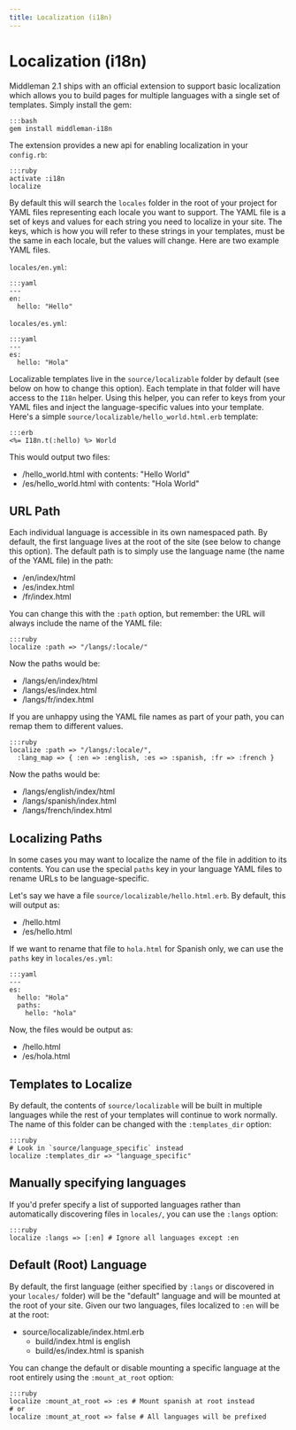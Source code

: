 ```yaml
---
title: Localization (i18n)
---
```


# Localization (i18n)

Middleman 2.1 ships with an official extension to support basic localization which allows you to build pages for multiple languages with a single set of templates. Simply install the gem:

    :::bash
    gem install middleman-i18n

The extension provides a new api for enabling localization in your `config.rb`:

    :::ruby
    activate :i18n
    localize

By default this will search the `locales` folder in the root of your project for YAML files representing each locale you want to support. The YAML file is a set of keys and values for each string you need to localize in your site. The keys, which is how you will refer to these strings in your templates, must be the same in each locale, but the values will change. Here are two example YAML files.

`locales/en.yml`:

    :::yaml
    ---
    en:
      hello: "Hello"

`locales/es.yml`:

    :::yaml
    ---
    es:
      hello: "Hola"

Localizable templates live in the `source/localizable` folder by default (see below on how to change this option). Each template in that folder will have access to the `I18n` helper. Using this helper, you can refer to keys from your YAML files and inject the language-specific values into your template. Here's a simple `source/localizable/hello_world.html.erb` template:

    :::erb
    <%= I18n.t(:hello) %> World

This would output two files:

* /hello_world.html with contents: "Hello World"
* /es/hello_world.html with contents: "Hola World"

## URL Path

Each individual language is accessible in its own namespaced path. By default, the first language lives at the root of the site (see below to change this option). The default path is to simply use the language name (the name of the YAML file) in the path:

* /en/index/html
* /es/index.html
* /fr/index.html

You can change this with the `:path` option, but remember: the URL will always include the name of the YAML file:

    :::ruby
    localize :path => "/langs/:locale/"

Now the paths would be:

* /langs/en/index/html
* /langs/es/index.html
* /langs/fr/index.html

If you are unhappy using the YAML file names as part of your path, you can remap them to different values.

    :::ruby
    localize :path => "/langs/:locale/", 
      :lang_map => { :en => :english, :es => :spanish, :fr => :french }

Now the paths would be:

* /langs/english/index/html
* /langs/spanish/index.html
* /langs/french/index.html

## Localizing Paths

In some cases you may want to localize the name of the file in addition to its contents. You can use the special `paths` key in your language YAML files to rename URLs to be language-specific.

Let's say we have a file `source/localizable/hello.html.erb`. By default, this will output as:

* /hello.html
* /es/hello.html

If we want to rename that file to `hola.html` for Spanish only, we can use the `paths` key in `locales/es.yml`:

    :::yaml
    ---
    es:
      hello: "Hola"
      paths:
        hello: "hola"

Now, the files would be output as: 

* /hello.html
* /es/hola.html

## Templates to Localize

By default, the contents of `source/localizable` will be built in multiple languages while the rest of your templates will continue to work normally. The name of this folder can be changed with the `:templates_dir` option:

    :::ruby
    # Look in `source/language_specific` instead
    localize :templates_dir => "language_specific"

## Manually specifying languages

If you'd prefer specify a list of supported languages rather than automatically discovering files in `locales/`, you can use the `:langs` option:

    :::ruby
    localize :langs => [:en] # Ignore all languages except :en

## Default (Root) Language

By default, the first language (either specified by `:langs` or discovered in your `locales/` folder) will be the "default" language and will be mounted at the root of your site. Given our two languages, files localized to `:en` will be at the root:

* source/localizable/index.html.erb
  * build/index.html is english
  * build/es/index.html is spanish

You can change the default or disable mounting a specific language at the root entirely using the `:mount_at_root` option:

    :::ruby
    localize :mount_at_root => :es # Mount spanish at root instead
    # or
    localize :mount_at_root => false # All languages will be prefixed